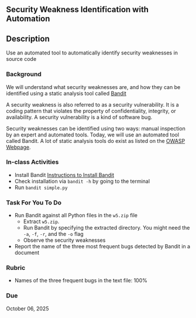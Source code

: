 ## Security Weakness Identification with Automation 

## Description 

Use an automated tool to automatically identify security weaknesses in source code 


### Background

We will understand what security weaknesses are, and how they can be identified using a 
static analysis tool called [Bandit](https://bandit.readthedocs.io/en/latest/) 

A security weakness is also referred to as a security vulnerability. It is a coding pattern that violates the property 
of confidentiality, integrity, or availability. A security vulnerability is a kind of software bug. 

Security weaknesses can be identified using two ways: manual inspection by an expert and automated tools. Today, we will use an automated tool called Bandit. A lot of static analysis tools do exist as listed on the [OWASP Webpage](https://owasp.org/www-community/Source_Code_Analysis_Tools). 

### In-class Activities 

- Install Bandit [Instructions to Install Bandit](https://bandit.readthedocs.io/en/latest/start.html#installation)
- Check installation via `bandit -h` by going to the terminal 
- Run `bandit simple.py` 

### Task For You To Do 
- Run Bandit against all Python files in the `w5.zip` file 
  - Extract `w5.zip`. 
  - Run Bandit by specifying the extracted directory. You might need the `-a`, `-f`, `-r`, and the `-o` flag 
  - Observe the security weaknesses 
- Report the name of the three most frequent bugs detected by Bandit in a document 

### Rubric 

- Names of the three frequent bugs in the text file: 100% 


### Due 

October 06, 2025 